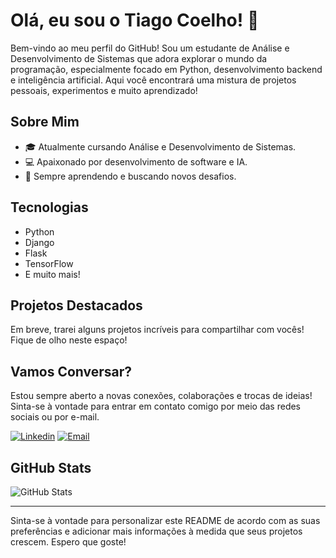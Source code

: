# Olá, eu sou o Tiago Coelho! 👋

Bem-vindo ao meu perfil do GitHub! Sou um estudante de Análise e Desenvolvimento de Sistemas que adora explorar o mundo da programação, especialmente focado em Python, desenvolvimento backend e inteligência artificial. Aqui você encontrará uma mistura de projetos pessoais, experimentos e muito aprendizado!

## Sobre Mim

- 🎓 Atualmente cursando Análise e Desenvolvimento de Sistemas.
- 💻 Apaixonado por desenvolvimento de software e IA.
- 🌱 Sempre aprendendo e buscando novos desafios.

## Tecnologias

- Python
- Django
- Flask
- TensorFlow
- E muito mais!

## Projetos Destacados

Em breve, trarei alguns projetos incríveis para compartilhar com vocês! Fique de olho neste espaço!

## Vamos Conversar?

Estou sempre aberto a novas conexões, colaborações e trocas de ideias! Sinta-se à vontade para entrar em contato comigo por meio das redes sociais ou por e-mail.

[![Linkedin](https://img.shields.io/badge/-Tiago_Coelho-blue?style=flat-square&logo=Linkedin&logoColor=white&link=https://www.linkedin.com/in/tiago-coelho-8b3107285/)](https://www.linkedin.com/in/tiago-coelho-8b3107285/)
[![Email](https://img.shields.io/badge/-E-mail-red?style=flat-square&logo=Gmail&logoColor=white&link=mailto:tiagoviniciuscoelho@gmail.com)](mailto:tiagoviniciuscoelho@gmail.com)

## GitHub Stats

![GitHub Stats](https://github-readme-stats.vercel.app/api?username=devtiagocoelho&show_icons=true&theme=radical)

---

Sinta-se à vontade para personalizar este README de acordo com as suas preferências e adicionar mais informações à medida que seus projetos crescem. Espero que goste!
